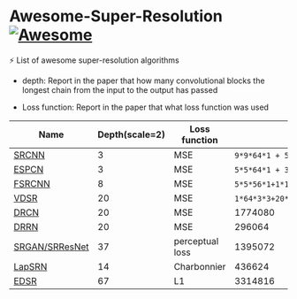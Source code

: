 # Awesome-Super-Resolution [![Awesome](https://cdn.rawgit.com/sindresorhus/awesome/d7305f38d29fed78fa85652e3a63e154dd8e8829/media/badge.svg)](https://github.com/sindresorhus/awesome)

⚡️ List of awesome super-resolution algorithms

- depth: Report in the paper that how many convolutional blocks the longest chain from the input to the output has passed 

- Loss function: Report in the paper that what loss function was used


| Name  | Depth(scale=2) | Loss function | Parameters |
| ---- | -- | ------ | --- |
| [SRCNN](https://arxiv.org/abs/1501.00092)  | 3 | MSE | `9*9*64*1 + 5*5*64*32 + 5*5*32*1=`57184 |
| [ESPCN](https://arxiv.org/abs/1609.05158)  | 3 | MSE | `5*5*64*1 + 3*3*64*32 + 3*3*32*4=`21184 |
| [FSRCNN](https://arxiv.org/abs/1608.00367)  | 8 | MSE | `5*5*56*1+1*1*12*56+3*3*12*12*4+1*1*56*12+9*9*1*56=`12464 |
| [VDSR](https://arxiv.org/abs/1511.04587)  | 20 | MSE | `1*64*3*3+20*64*64*3*3+64*1*3*3=`738432 |
| [DRCN](https://arxiv.org/abs/1511.04491)  | 20  | MSE | 1774080 |
| [DRRN](http://cvlab.cse.msu.edu/pdfs/Tai_Yang_Liu_CVPR2017.pdf) | 20 | MSE | 296064 |
| [SRGAN/SRResNet](https://arxiv.org/abs/1609.04802)  | 37 | perceptual loss | 1395072 |
| [LapSRN](https://arxiv.org/abs/1710.01992)  | 14 |  Charbonnier | 436624 |
| [EDSR](https://arxiv.org/abs/1707.02921)  | 67 | L1 | 3314816 |
